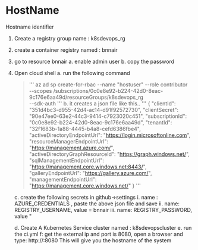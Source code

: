 # HostName
Hostname identifier


1. Create a registry group name : k8sdevops_rg
2. create a container registry named : bnnair
3. go to resource bnnair
    a. enable admin user
    b. copy the password

4. Open cloud shell
    a. run the following command
    > '''
        az ad sp create-for-rbac --name "hostuser" --role contributor \
                            --scopes /subscriptions/0c0e8e92-b224-42d0-8eac-9c176e6aa49d/resourceGroups/k8sdevops_rg \
                            --sdk-auth
      '''
    b. it creates a json file like this..
    '''
            {
            "clientId": "351d4bc3-d955-42d4-ac14-d91f92572730",
            "clientSecret": "90e47ee0-63e2-44c3-9414-c7923020c451",
            "subscriptionId": "0c0e8e92-b224-42d0-8eac-9c176e6aa49d",
            "tenantId": "32f1683b-1a88-4445-b4a8-cefd6386fbe4",
            "activeDirectoryEndpointUrl": "https://login.microsoftonline.com",
            "resourceManagerEndpointUrl": "https://management.azure.com/",
            "activeDirectoryGraphResourceId": "https://graph.windows.net/",
            "sqlManagementEndpointUrl": "https://management.core.windows.net:8443/",
            "galleryEndpointUrl": "https://gallery.azure.com/",
            "managementEndpointUrl": "https://management.core.windows.net/"
            }
      '''
      
    c. create the following secrets in github->settings 
        i. name : AZURE_CREDENTIALS , paste the above json file and save
        ii. name: REGISTRY_USERNAME, value = bnnair
        iii. name: REGISTRY_PASSWORD, value " <password copied above>

    d. Create A Kubernetes Service cluster named : k8sdevopscluster
    e. run the ci.yml
    f: get the external ip and port is 8080, open a browser and type: http://<externalIP>:8080
       This will give you the hostname of the system 
